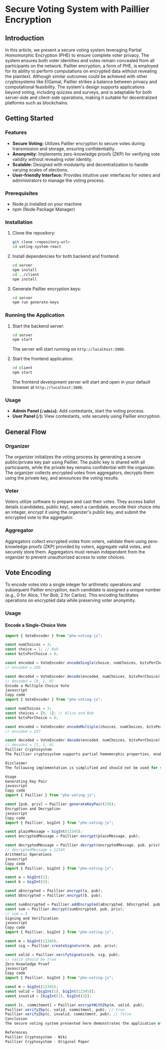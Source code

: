 # Secure Voting System with Paillier Encryption

## Introduction

In this article, we present a secure voting system leveraging Partial Homomorphic Encryption (PHE) to ensure complete voter privacy. The system ensures both voter identities and votes remain concealed from all participants on the network. Paillier encryption, a form of PHE, is employed for its ability to perform computations on encrypted data without revealing the plaintext. Although similar outcomes could be achieved with other cryptosystems like ElGamal, Paillier strikes a balance between privacy and computational feasibility. The system's design supports applications beyond voting, including quizzes and surveys, and is adaptable for both server-side and client-side operations, making it suitable for decentralized platforms such as blockchains.

## Getting Started

### Features

- **Secure Voting:** Utilizes Paillier encryption to secure votes during transmission and storage, ensuring confidentiality.
- **Anonymity:** Implements zero-knowledge proofs (ZKP) for verifying vote validity without revealing voter identity.
- **Scalable:** Designed with modularity and decentralization to handle varying scales of elections.
- **User-friendly Interface:** Provides intuitive user interfaces for voters and administrators to manage the voting process.

### Prerequisites

- Node.js installed on your machine
- npm (Node Package Manager)

### Installation

1. Clone the repository:

    ```bash
    git clone <repository-url>
    cd voting-system-react
    ```

2. Install dependencies for both backend and frontend:

    ```bash
    cd server
    npm install
    cd ../client
    npm install
    ```

3. Generate Paillier encryption keys:

    ```bash
    cd server
    npm run generate-keys
    ```

### Running the Application

1. Start the backend server:

    ```bash
    cd server
    npm start
    ```

   The server will start running on `http://localhost:5000`.

2. Start the frontend application:

    ```bash
    cd client
    npm start
    ```

   The frontend development server will start and open in your default browser at `http://localhost:3000`.

### Usage

- **Admin Panel (`/admin`):** Add contestants, start the voting process.
- **User Panel (`/`):** View contestants, vote securely using Paillier encryption.

## General Flow

### Organizer

The organizer initializes the voting process by generating a secure public/private key pair using Paillier. The public key is shared with all participants, while the private key remains confidential with the organizer. The organizer collects encrypted votes from aggregators, decrypts them using the private key, and announces the voting results.

### Voter

Voters utilize software to prepare and cast their votes. They access ballot details (candidates, public key), select a candidate, encode their choice into an integer, encrypt it using the organizer's public key, and submit the encrypted vote to the aggregator.

### Aggregator

Aggregators collect encrypted votes from voters, validate them using zero-knowledge proofs (ZKP) provided by voters, aggregate valid votes, and securely store them. Aggregators must remain independent from the organizer to prevent unauthorized access to voter choices.

## Vote Encoding

To encode votes into a single integer for arithmetic operations and subsequent Paillier encryption, each candidate is assigned a unique number (e.g., 0 for Alice, 1 for Bob, 2 for Carlos). This encoding facilitates operations on encrypted data while preserving voter anonymity.

### Usage

#### Encode a Single-Choice Vote

```javascript
import { VoteEncoder } from "phe-voting-js";

const numChoices = 3;
const choice = 1; // Bob
const bitsPerChoice = 8;

const encoded = VoteEncoder.encodeSingle(choice, numChoices, bitsPerChoice);
// encoded = 256

const decoded = VoteEncoder.decode(encoded, numChoices, bitsPerChoice);
// decoded = [0, 1, 0]
Encode a Multiple-Choice Vote
javascript
Copy code
import { VoteEncoder } from "phe-voting-js";

const numChoices = 3;
const choices = [0, 1]; // Alice and Bob
const bitsPerChoice = 8;

const encoded = VoteEncoder.encodeMultiple(choices, numChoices, bitsPerChoice);
// encoded = 257

const decoded = VoteEncoder.decode(encoded, numChoices, bitsPerChoice);
// decoded = [1, 1, 0]
Paillier Cryptosystem
The Paillier cryptosystem supports partial homomorphic properties, enabling addition and multiplication of encrypted values without decrypting them. This capability ensures vote aggregation while maintaining voter confidentiality. Here's a simplified implementation for illustration purposes:

Disclaimer
The following implementation is simplified and should not be used for security-critical applications.

Usage
Generating Key Pair
javascript
Copy code
import { Paillier } from "phe-voting-js";

const [pub, priv] = Paillier.generateKeyPair(256);
Encryption and Decryption
javascript
Copy code
import { Paillier, bigInt } from "phe-voting-js";

const plainMessage = bigInt(12345);
const encryptedMessage = Paillier.encrypt(plainMessage, pub);

const decryptedMessage = Paillier.decrypt(encryptedMessage, pub, priv);
// decryptedMessage = 12345
Arithmetic Operations
javascript
Copy code
import { Paillier, bigInt } from "phe-voting-js";

const a = bigInt(1);
const b = bigInt(2);

const aEncrypted = Paillier.encrypt(a, pub);
const bEncrypted = Paillier.encrypt(b, pub);

const sumEncrypted = Paillier.addEncrypted(aEncrypted, bEncrypted, pub);
const sum = Paillier.decrypt(sumEncrypted, pub, priv);
// sum = 3
Signing and Verification
javascript
Copy code
import { Paillier, bigInt } from "phe-voting-js";

const m = bigInt(12345);
const sig = Paillier.createSignature(m, pub, priv);

const valid = Paillier.verifySignature(m, sig, pub);
// valid should be true
Zero-Knowledge Proof
javascript
Copy code
import { Paillier, bigInt } from "phe-voting-js";

const m = bigInt(12345);
const valid = [bigInt(1), bigInt(12345)];
const invalid = [bigInt(1), bigInt(2)];

const [c, commitment] = Paillier.encryptWithZkp(m, valid, pub);
Paillier.verifyZkp(c, valid, commitment, pub); // true
Paillier.verifyZkp(c, invalid, commitment, pub); // false
Conclusion
The secure voting system presented here demonstrates the application of Paillier encryption to preserve voter privacy while enabling accurate vote aggregation. Future enhancements could focus on enhancing voter anonymity and integrating blockchain technology for decentralized voting systems.

References
Paillier Cryptosystem - Wiki
Paillier Cryptosystem - Original Paper
